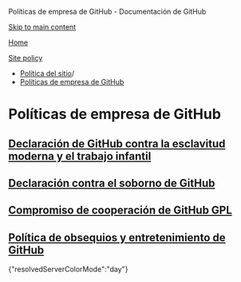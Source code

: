 Políticas de empresa de GitHub - Documentación de GitHub

[Skip to main content](#main-content)

[Home](/es)

[Site policy](/es/site-policy)

* [Política del sitio](/es/site-policy)/
* [Políticas de empresa de GitHub](/es/site-policy/github-company-policies)

Políticas de empresa de GitHub
==========

[Declaración de GitHub contra la esclavitud moderna y el trabajo infantil](/es/site-policy/github-company-policies/github-statement-against-modern-slavery-and-child-labor)
----------

[Declaración contra el soborno de GitHub](/es/site-policy/github-company-policies/github-anti-bribery-statement)
----------

[Compromiso de cooperación de GitHub GPL](/es/site-policy/github-company-policies/github-gpl-cooperation-commitment)
----------

[Política de obsequios y entretenimiento de GitHub](/es/site-policy/github-company-policies/github-gifts-and-entertainment-policy)
----------

{"resolvedServerColorMode":"day"}
